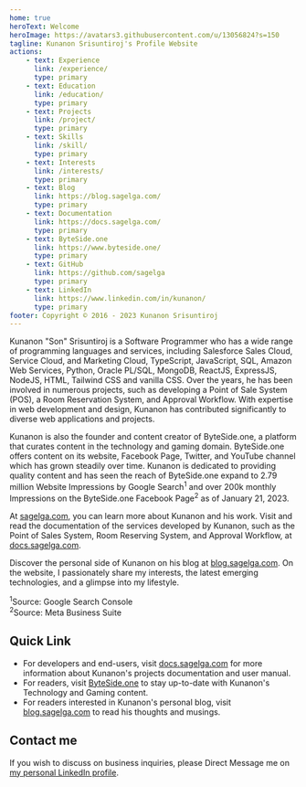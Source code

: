 ```yaml
---
home: true
heroText: Welcome
heroImage: https://avatars3.githubusercontent.com/u/13056824?s=150
tagline: Kunanon Srisuntiroj's Profile Website
actions:
    - text: Experience
      link: /experience/
      type: primary
    - text: Education
      link: /education/
      type: primary
    - text: Projects
      link: /project/
      type: primary
    - text: Skills
      link: /skill/
      type: primary
    - text: Interests
      link: /interests/
      type: primary
    - text: Blog
      link: https://blog.sagelga.com/
      type: primary
    - text: Documentation
      link: https://docs.sagelga.com/
      type: primary
    - text: ByteSide.one
      link: https://www.byteside.one/
      type: primary
    - text: GitHub
      link: https://github.com/sagelga
      type: primary
    - text: LinkedIn
      link: https://www.linkedin.com/in/kunanon/
      type: primary
footer: Copyright © 2016 - 2023 Kunanon Srisuntiroj
---
```


Kunanon "Son" Srisuntiroj is a Software Programmer who has a wide range of programming languages and services, including Salesforce Sales Cloud, Service Cloud, and Marketing Cloud, TypeScript, JavaScript, SQL, Amazon Web Services, Python, Oracle PL/SQL, MongoDB, ReactJS, ExpressJS, NodeJS, HTML, Tailwind CSS and vanilla CSS. Over the years, he has been involved in numerous projects, such as developing a Point of Sale System (POS), a Room Reservation System, and Approval Workflow. With expertise in web development and design, Kunanon has contributed significantly to diverse web applications and projects.

Kunanon is also the founder and content creator of ByteSide.one, a platform that curates content in the technology and gaming domain. ByteSide.one offers content on its website, Facebook Page, Twitter, and YouTube channel which has grown steadily over time. Kunanon is dedicated to providing quality content and has seen the reach of ByteSide.one expand to 2.79 million Website Impressions by Google Search<sup>1</sup> and over 200k monthly Impressions on the ByteSide.one Facebook Page<sup>2</sup> as of January 21, 2023.

At [sagelga.com](www.sagelga.com), you can learn more about Kunanon and his work. Visit and read the documentation of the services developed by Kunanon, such as the Point of Sales System, Room Reserving System, and Approval Workflow, at [docs.sagelga.com](docs.sagelga.com).

Discover the personal side of Kunanon on his blog at [blog.sagelga.com](https://blog.sagelga.com). On the website, I passionately share my interests, the latest emerging technologies, and a glimpse into my lifestyle.

<sup>1</sup>Source: Google Search Console<br/>
<sup>2</sup>Source: Meta Business Suite

## Quick Link
- For developers and end-users, visit [docs.sagelga.com](https://docs.sagelga.com/) for more information about Kunanon's projects documentation and user manual.
- For readers, visit [ByteSide.one](https://byteside.one/th/) to stay up-to-date with Kunanon's Technology and Gaming content.
- For readers interested in Kunanon's personal blog, visit [blog.sagelga.com](https://blog.sagelga.com/) to read his thoughts and musings.

## Contact me

If you wish to discuss on business inquiries, please Direct Message me on [my personal LinkedIn profile](https://www.linkedin.com/in/kunanon/).
